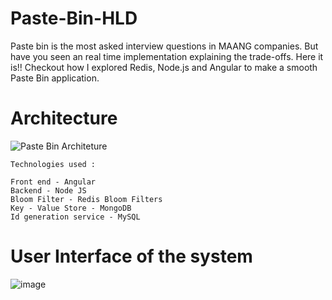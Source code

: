 # Paste-Bin-HLD
Paste bin is the most asked interview questions in MAANG companies. But have you seen an real time implementation explaining the trade-offs. Here it is!! Checkout how I explored Redis, Node.js and Angular to make a smooth Paste Bin application. 

# Architecture 
![Paste Bin Architeture](https://github.com/Chaitanyaprasad60/Paste-Bin-HLD/assets/49819086/1e3e0b8b-fa0e-440a-a5dc-4e7e423afe3a)



```
Technologies used :

Front end - Angular
Backend - Node JS
Bloom Filter - Redis Bloom Filters
Key - Value Store - MongoDB
Id generation service - MySQL
```

# User Interface of the system
![image](https://github.com/Chaitanyaprasad60/Paste-Bin-HLD/assets/49819086/fc4c4366-2f2f-4524-9e78-3500c439989a)


